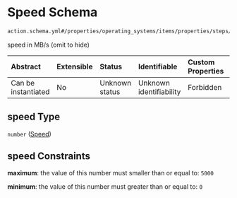 # Speed Schema

```txt
action.schema.yml#/properties/operating_systems/items/properties/steps/items/properties/actions/items/properties/core:info/properties/speed
```

speed in MB/s (omit to hide)

| Abstract            | Extensible | Status         | Identifiable            | Custom Properties | Additional Properties | Access Restrictions | Defined In                                                          |
| :------------------ | :--------- | :------------- | :---------------------- | :---------------- | :-------------------- | :------------------ | :------------------------------------------------------------------ |
| Can be instantiated | No         | Unknown status | Unknown identifiability | Forbidden         | Allowed               | none                | [device.schema.json*](../device.schema.json "open original schema") |

## speed Type

`number` ([Speed](device-properties-operating-systems-operating-system-properties-steps-step-properties-group-step-action-properties-coreinfo-action-properties-speed.md))

## speed Constraints

**maximum**: the value of this number must smaller than or equal to: `5000`

**minimum**: the value of this number must greater than or equal to: `0`
